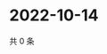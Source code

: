 # 2022-10-14

共 0 条

<!-- BEGIN WEIBO -->
<!-- 最后更新时间 Fri Oct 14 2022 17:12:12 GMT+0800 (China Standard Time) -->

<!-- END WEIBO -->
